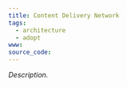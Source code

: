```yaml
---
title: Content Delivery Network
tags:
  - architecture
  - adopt
www: 
source_code:
---
```

_Description._